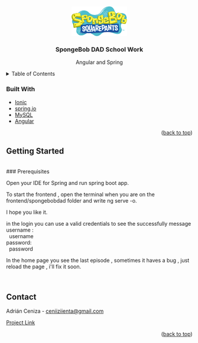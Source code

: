 <br />
<div align="center">
  <a href="https://github.com/adriceniza/spongebobmerchancrud">
    <img src="images/spongebob-logo.png" alt="Logo" width="150" height="80">
  </a>

<h3 align="center">SpongeBob DAD School Work</h3>

  <p align="center">
    Angular and Spring
    <br />

  </p>
</div>

<!-- TABLE OF CONTENTS -->
<details>
  <summary>Table of Contents</summary>
  <ol>
    <li>
      <a href="#about-the-project">About The Project</a>
      <ul>
        <li><a href="#built-with">Built With</a></li>
      </ul>
    </li>
    <li>
      <a href="#getting-started">Getting Started</a>
  </ol>
</details>

### Built With

- [Ionic](https://ionicframework.com)
- [spring.io](https://spring.io)
- [MySQL](https://www.mysql.com)
- [Angular](https://angular.io/)

<p align="right">(<a href="#top">back to top</a>)</p>

<!-- GETTING STARTED -->

## Getting Started

<br/>
### Prerequisites

Open your IDE for Spring and run spring boot app.

To start the frontend , open the terminal when you are on the frontend/spongebobdad folder and write ng serve -o.

I hope you like it.

in the login you can use a valid credentials to see the successfully message
<br/>
username :
<br/>
&nbsp; username
<br/>
password:
<br/>
&nbsp; password
<br/>

In the home page you see the last episode , sometimes it haves a bug , just reload the page , i'll fix it soon.

<br/>

<!-- CONTACT -->

## Contact

Adrián Ceniza - ceniiziienta@gmail.com

[Project Link](https://github.com/adriceniza/dadangularspongebob)

<p align="right">(<a href="#top">back to top</a>)</p>
